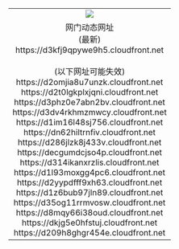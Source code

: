 ﻿<table>
  <tr></tr>
  <tr><td colspan=2 align=center><img src="https://d3kfj9qpywe9h5.cloudfront.net/Up/oGate.jpg" /></td></tr>
  <tr><td colspan=2 align=center>网门动态网址<br/>(最新)
<br>https://d3kfj9qpywe9h5.cloudfront.net
<br/><br/>(以下网址可能失效)
<br>https://d2omjia8u7unzk.cloudfront.net
<br>https://d2t0lgkplxjqni.cloudfront.net
<br>https://d3phz0e7abn2bv.cloudfront.net
<br>https://d3dv4rkhmzmwcy.cloudfront.net
<br>https://d1im16l48sj756.cloudfront.net
<br>https://dn62hiltrnfiv.cloudfront.net
<br>https://d286jlzk8j433v.cloudfront.net
<br>https://decgumdcjso4p.cloudfront.net
<br>https://d314ikanxrzlis.cloudfront.net
<br>https://d1l93moxgg4pc6.cloudfront.net
<br>https://d2yypdfff9xh63.cloudfront.net
<br>https://d1z6bub97jln89.cloudfront.net
<br>https://d35og11rrmvosw.cloudfront.net
<br>https://d8mqy66i38oud.cloudfront.net
<br>https://dkjg5e0hfstuj.cloudfront.net
<br>https://d209h8ghgr454e.cloudfront.net
    </td>
  </tr>
</table>
